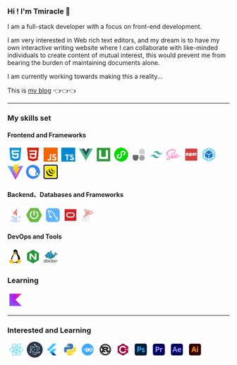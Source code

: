 ### Hi ! I'm Tmiracle 👋

I am a full-stack developer with a focus on front-end development. 

I am very interested in Web rich text editors, and my dream is to have my own interactive writing website where I can collaborate with like-minded individuals to create content of mutual interest, this would prevent me from bearing the burden of maintaining documents alone. 

I am currently working towards making this a reality...

This is <a href="https://blog.namichong.com/" target="_blank">my blog</a> 👈👈👈

---

### My skills set

<!-- github-langs:start -->
<!-- prettier-ignore-start -->
<!-- markdownlint-disable -->
<!-- <img align="right" src="https://github-readme-stats.vercel.app/api/top-langs/?username=T-miracle&theme=vue"/> -->
<!-- markdownlint-restore -->
<!-- prettier-ignore-end -->
<!-- github-langs:end -->

#### Frontend and Frameworks

<!-- Frontend:start -->
<!-- prettier-ignore-start -->
<!-- markdownlint-disable -->
<code><img height="36" src="./svg/HTML5.svg" alt="HTML" title="HTML"/></code>
<code><img height="36" src="./svg/css.svg" alt="CSS" title="CSS"/></code>
<code><img height="36" src="./svg/javaScript.svg" alt="JavaScript" title="JavaScript"/></code>
<code><img height="36" src="./svg/typescript.svg" alt="TypeScript" title="TypeScript"/></code>
<code><img height="36" src="./svg/Vue.svg" alt="Vue" title="Vue"/></code>
<code><img height="36" src="./svg/uni-app.svg" alt="uni-app" title="uni-app"/></code>
<code><img height="36" src="./svg/微信小程序.svg" alt="微信小程序" title="微信小程序"/></code>
<code><img height="36" src="./svg/unocss.svg" alt="UnoCSS" title="UnoCSS"/></code>
<code><img height="36" src="./svg/tailwindcss.svg" alt="Tailwind CSS" title="Tailwind CSS"/></code>
<code><img height="36" src="./svg/scss.svg" alt="Sass" title="Sass"/></code>
<code><img height="36" src="./svg/NPM.svg" alt="NPM" title="NPM"/></code>
<code><img height="36" src="./svg/Webpack.svg" alt="Webpack" title="Webpack"/></code>
<code><img height="36" src="./svg/vite.svg" alt="Vite" title="Vite"/></code>
<code><img height="36" src="./svg/echarts.svg" alt="Echarts" title="Echarts"/></code>
<code><img height="36" src="./svg/Jquery.svg" alt="Jquery" title="Jquery"/></code>
<!-- markdownlint-restore -->
<!-- prettier-ignore-end -->
<!-- Frontend:end -->

#### Backend、Databases and Frameworks

<!-- Backend:start -->
<!-- prettier-ignore-start -->
<!-- markdownlint-disable -->
<code><img height="36" src="./svg/java.svg" alt="Java" title="Java"/></code>
<code><img height="36" src="./svg/SPRINGBOOT.svg" alt="SpringBoot" title="SpringBoot"/></code>
<code><img height="36" src="./svg/mysql.svg" alt="MySQL" title="MySQL"/></code>
<code><img height="36" src="./svg/oracle.svg" alt="Oracle" title="Oracle"/></code>
<code><img height="36" src="./svg/sqlserver.svg" alt="SQL Server" title="SQL Server"/></code>
<!-- markdownlint-restore -->
<!-- prettier-ignore-end -->
<!-- Backend:end -->

#### DevOps and Tools

<!-- DevOps:start -->
<!-- prettier-ignore-start -->
<!-- markdownlint-disable -->
<code><img height="36" src="./svg/linux.svg" alt="Linux" title="Linux"/></code>
<code><img height="36" src="./svg/nginx.svg" alt="Nginx" title="Nginx"/></code>
<code><img height="36" src="./svg/Docker.svg" alt="Docker" title="Docker"/></code>
<!-- markdownlint-restore -->
<!-- prettier-ignore-end -->
<!-- DevOps:end -->

### Learning

<!-- Learning:start -->
<!-- prettier-ignore-start -->
<!-- markdownlint-disable -->
<code><img height="36" src="./img/Kotlin.png" alt="Kotlin" title="Kotlin"/></code>
<!-- markdownlint-restore -->
<!-- prettier-ignore-end -->
<!-- Learning:end -->

---

### Interested and Learning

<!-- Interested:start -->
<!-- prettier-ignore-start -->
<!-- markdownlint-disable -->
<code><img height="36" src="./svg/react.svg" alt="React" title="React"/></code>
<code><img height="36" src="./svg/electron.svg" alt="Electron" title="Electron"/></code>
<code><img height="36" src="./svg/flutter.svg" alt="Flutter" title="Flutter"/></code>
<code><img height="36" src="./svg/python.svg" alt="Python" title="Python"/></code>
<code><img height="36" src="./svg/golang.svg" alt="Golang" title="Golang"/></code>
<code><img height="36" src="./svg/rust.svg" alt="Rust" title="Rust"/></code>
<code><img height="36" src="./svg/cplusplus.svg" alt="C++" title="C++"/></code>
<code><img height="36" src="./svg/PS.svg" alt="PS" title="PS"/></code>
<code><img height="36" src="./svg/PR.svg" alt="PR" title="PR"/></code>
<code><img height="36" src="./svg/AE.svg" alt="AE" title="AE"/></code>
<code><img height="36" src="./svg/AI.svg" alt="AI" title="AI"/></code>
<!-- markdownlint-restore -->
<!-- prettier-ignore-end -->
<!-- Interested:end -->

